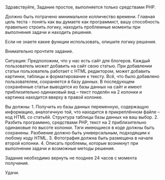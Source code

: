 Здравствуйте,
Задание простое, выполняется только средствами PHP.

Должно быть потрачено минимальное колличество времени. 
Главная цель теста - понять как вы думаете как программист, вашу способность правильно строить логику, находить проблемные моменты при выполнения задачи и находить решения.

Если не знаете какие функции использовать, опишите логику решения.

Внимательно прочтите задание. 

Ситуация: 
Предположим, что у нас есть сайт для блогеров. 
Каждый пользователь может добавить на сайт свою статью. При добавлении статьи пользователь работает с HTML редактором, может добавить картинки, таблицы и форматирование к тексту. 
Всё, что было добавлено пользователем, сохраняется в базу данных. 
В последующем сохранённые статьи выводятся из базы данных на сайт и имеют приблизительно одинаковый вид – текст поделён на 2 колонки и картинка находится вверху в правой колонке. 

Вы должны:
    1. Получить из базы данных  переменную, содержащую информацию, аналогичную той, что находится в прикреплённом файле – код HTML со статьёй. Структура таблицы базы данных на ваш выбор.
    2. Разбить программно, средствами PHP, текст на 2 приблизительно одинаковые по высоте колонки. Тэги имеющиеcя в коде должны быть сохранены. Разбиение должно быть универсальным, подходящим к любому коду HTML.
    3. Фотография должна быть размещена в начале второй колонки.
    4. Описать проблемы, которые возникнут при выполнении задачи и возможные методы решения. 

Задание необходимо вернуть не позднее 24 часов с момента получиния. 

Удачи.
